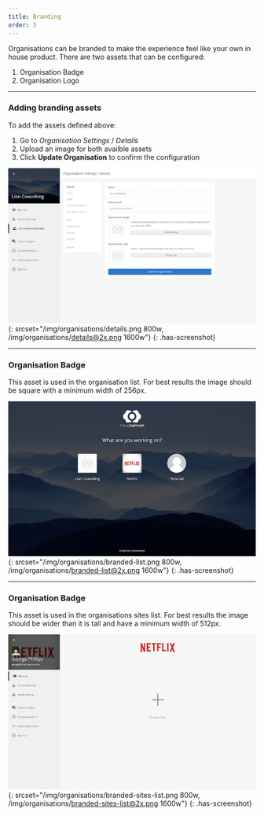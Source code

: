 ```yaml
---
title: Branding
order: 3
---
```


Organisations can be branded to make the experience feel like your own in house product. There are two assets that can be configured:

1. Organisation Badge
2. Organisation Logo

---

### Adding branding assets

To add the assets defined above:

1. Go to *Organisation Settings* / *Details*
2. Upload an image for both availble assets
3. Click **Update Organisation** to confirm the configuration

![The Details form in the Organisation Settings](/img/organisations/details.png){: srcset="/img/organisations/details.png 800w, /img/organisations/details@2x.png 1600w"}
{: .has-screenshot}

---

### Organisation Badge

This asset is used in the organisation list. For best results the image should be square with a minimum width of 256px.

![A Netflix Badge displayed on the organisations list](/img/organisations/branded-list.png){: srcset="/img/organisations/branded-list.png 800w, /img/organisations/branded-list@2x.png 1600w"}
{: .has-screenshot}

---

### Organisation Badge

This asset is used in the organisations sites list. For best results the image should be wider than it is tall and have a minimum width of 512px.


![A Netflix Logo displayed on the sites list](/img/organisations/branded-sites-list.png){: srcset="/img/organisations/branded-sites-list.png 800w, /img/organisations/branded-sites-list@2x.png 1600w"}
{: .has-screenshot}
